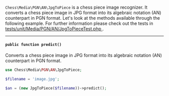 `Chess\Media\PGN\AN\JpgToPiece` is a chess piece image recognizer. It converts a chess piece image in JPG format into its algebraic notation (AN) counterpart in PGN format. Let's look at the methods available through the following example. For further information please check out the tests in [tests/unit/Media/PGN/AN/JpgToPieceTest.php ](https://github.com/chesslablab/php-chess/blob/master/tests/unit/Media/PGN/AN/JpgToPieceTest.php).

---

#### `public function predict()`

Converts a chess piece image in JPG format into its algebraic notation (AN) counterpart in PGN format.

```php
use Chess\Media\PGN\AN\JpgToPiece;

$filename = 'image.jpg';

$an = (new JpgToPiece($filename))->predict();
```
